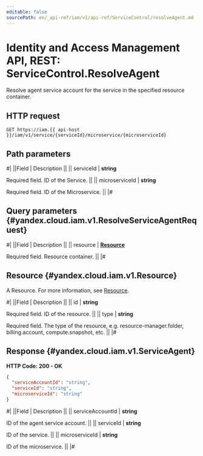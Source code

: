 ```yaml
---
editable: false
sourcePath: en/_api-ref/iam/v1/api-ref/ServiceControl/resolveAgent.md
---
```


# Identity and Access Management API, REST: ServiceControl.ResolveAgent

Resolve agent service account for the service in the specified resource container.

## HTTP request

```
GET https://iam.{{ api-host }}/iam/v1/service/{serviceId}/microservice/{microserviceId}
```

## Path parameters

#|
||Field | Description ||
|| serviceId | **string**

Required field. ID of the Service. ||
|| microserviceId | **string**

Required field. ID of the Microservice. ||
|#

## Query parameters {#yandex.cloud.iam.v1.ResolveServiceAgentRequest}

#|
||Field | Description ||
|| resource | **[Resource](#yandex.cloud.iam.v1.Resource)**

Required field. Resource container. ||
|#

## Resource {#yandex.cloud.iam.v1.Resource}

A Resource. For more information, see [Resource](/docs/iam/concepts/access-control/resources-with-access-control).

#|
||Field | Description ||
|| id | **string**

Required field. ID of the resource. ||
|| type | **string**

Required field. The type of the resource, e.g. resource-manager.folder, billing.account, compute.snapshot, etc. ||
|#

## Response {#yandex.cloud.iam.v1.ServiceAgent}

**HTTP Code: 200 - OK**

```json
{
  "serviceAccountId": "string",
  "serviceId": "string",
  "microserviceId": "string"
}
```

#|
||Field | Description ||
|| serviceAccountId | **string**

ID of the agent service account. ||
|| serviceId | **string**

ID of the service. ||
|| microserviceId | **string**

ID of the microservice. ||
|#